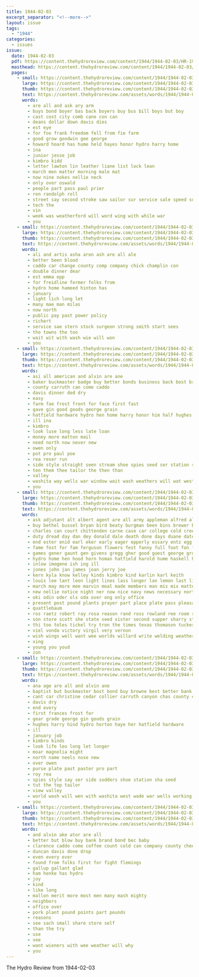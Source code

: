 ```yaml
---
title: 1944-02-03
excerpt_separator: "<!--more-->"
layout: issue
tags:
  - "1944"
categories:
  - issues
issue:
  date: 1944-02-03
  pdf: https://content.thehydroreview.com/content/1944/1944-02-03/HR-1944-02-03.pdf
  masthead: https://content.thehydroreview.com/content/1944/1944-02-03/masthead/HR-1944-02-03.jpg
  pages:
    - small: https://content.thehydroreview.com/content/1944/1944-02-03/small/HR-1944-02-03-01.jpg
      large: https://content.thehydroreview.com/content/1944/1944-02-03/large/HR-1944-02-03-01.jpg
      thumb: https://content.thehydroreview.com/content/1944/1944-02-03/thumbnails/HR-1944-02-03-01.jpg
      text: https://content.thehydroreview.com/assets/words/1944/1944-02-03/HR-1944-02-03-01.txt
      words:
        - are all and ask ary arm
        - buys bond boyer bas back boyers buy bus bill boys but boy
        - cast cost city comb cane con can
        - deans dollar down davis dies
        - est eye
        - for foo frank freedom fell from fie farm
        - good grow goodwin gee george
        - howard hoard has hume held hayes honor hydro harry home
        - ina
        - junior jesse job
        - kimbro kidd
        - letter lawton lin leather liane list lock lean
        - march men matter morning male mat
        - now nine nokes nellie neck
        - only over oswald
        - people part pass paul prier
        - ren randolph roll
        - street say second stroke saw sailor sur service sale speed supper side
        - tech the
        - vin
        - week was weatherford will word wing with while war
        - you
    - small: https://content.thehydroreview.com/content/1944/1944-02-03/small/HR-1944-02-03-02.jpg
      large: https://content.thehydroreview.com/content/1944/1944-02-03/large/HR-1944-02-03-02.jpg
      thumb: https://content.thehydroreview.com/content/1944/1944-02-03/thumbnails/HR-1944-02-03-02.jpg
      text: https://content.thehydroreview.com/assets/words/1944/1944-02-03/HR-1944-02-03-02.txt
      words:
        - ali and artis asha aron ash are all ale
        - better been blood
        - caddo car change county comp company chick champlin con
        - double dinner dear
        - est emma epp
        - for freidline former folks from
        - hydro home hameed hinton has
        - january
        - light lich long let
        - many mae man milas
        - now north
        - public pay past power policy
        - richert
        - service sae stern stock surgeon strong smith start sees
        - tho towns the too
        - wait wit with wash wie will won
        - you
    - small: https://content.thehydroreview.com/content/1944/1944-02-03/small/HR-1944-02-03-03.jpg
      large: https://content.thehydroreview.com/content/1944/1944-02-03/large/HR-1944-02-03-03.jpg
      thumb: https://content.thehydroreview.com/content/1944/1944-02-03/thumbnails/HR-1944-02-03-03.jpg
      text: https://content.thehydroreview.com/assets/words/1944/1944-02-03/HR-1944-02-03-03.txt
      words:
        - asi all american and alvin are ane
        - baker buckmaster badge buy better bonds business back bost browne boys big board bank
        - county carruth can come caddo
        - davis dinner ded dry
        - easy
        - farm fae frost front for face first fast
        - gave gin good goods george grain
        - hatfield hardware hydro hen home harry honor him half hughes had
        - ill ina
        - kimbro
        - look luse long less late loan
        - money more matton mail
        - need north now never new
        - owen only
        - pot pro paul poe
        - rea reser run
        - side style straight seen stream shoe spies seed ser station sey
        - ten them thee tailor the then than
        - valley
        - washita way wells war window wait wash weathers will wat west
        - you
    - small: https://content.thehydroreview.com/content/1944/1944-02-03/small/HR-1944-02-03-04.jpg
      large: https://content.thehydroreview.com/content/1944/1944-02-03/large/HR-1944-02-03-04.jpg
      thumb: https://content.thehydroreview.com/content/1944/1944-02-03/thumbnails/HR-1944-02-03-04.jpg
      text: https://content.thehydroreview.com/assets/words/1944/1944-02-03/HR-1944-02-03-04.txt
      words:
        - ask adjutant alt albert agent are all army appleman alfred alford arthur and age alen ani
        - buy bethel bussel bryan bird beaty burgman been bins brewer bonds blough bond board best bash beulah ben better back boy but bring boschert beck bren barger boys
        - charles can court chittenden carne case car college cold creek cao crease con colony city come chronic cecil caddo cynthia clinton camp county chris chow crosswhite carl carman cen curl charlie chambers cure civil care clair call
        - duty dread day dan dey donald dale death done days duane date daughter dinner dungan dee din dairy daughters deer
        - end ester enid earl eker early eager epperly essary entz egg elgin everett eye every eon ewy ene
        - fame fost for fam ferguson flowers fest fanny full foot fon finger frie fore from floor fort first farrel fetter force frankie
        - games gener gaunt gen givens gregg gher good guest george ground garden grandson game grant grain getting grow ger greg gad
        - hydro home hen hood horn homan hatfield harold hume haskell house hair hidlebaugh her hey hess harvey horst held harry hain health had horace how hinton hersey hoop has
        - inlow imogene ish ing ill
        - jones john jan james joan jerry joe
        - kern kyla know kelley kinds kimbro kind karlin karl keith
        - louis lee lant leon light lines lass longer lan lemon last lis london lene lathe large lavern louise lay lloyd lana loan long lin
        - march may more mee marvin meal made members man mis mix matter martin mir most mash mayland monday mos
        - new nellie notice night ner now nice navy news necessary north ning never naval
        - oki odin oder ols oda over ong only office
        - present post pound plants prayer part place plate pass pleasant pay plenty pitzer poste payne persons pert payn past proud
        - quattlebaum
        - ros raetz robert ray rosa reason rand ross rowland ree room reon russell rex rocky robbins roy regular
        - son store scott she state seed sister second supper sharry stockton smith spain simpson soon stuff sell sar stafford sales sale stand surface sea sou still sams sunday sylvester saturday special sil school single sons saran stock sock service schmidt sontag shon som shoop
        - thi too toles tickel try tron the times texas thomason tucker ties triplett toll ted tie thurs treat talk tae
        - viel vonda victory virgil very vernon
        - wish wings well want wee worlds willard write welding weatherford work week wanda weathers went ward win will wide washington wyn wave wilson with wade west wheel was war why
        - xing
        - young you youd
        - zon
    - small: https://content.thehydroreview.com/content/1944/1944-02-03/small/HR-1944-02-03-05.jpg
      large: https://content.thehydroreview.com/content/1944/1944-02-03/large/HR-1944-02-03-05.jpg
      thumb: https://content.thehydroreview.com/content/1944/1944-02-03/thumbnails/HR-1944-02-03-05.jpg
      text: https://content.thehydroreview.com/assets/words/1944/1944-02-03/HR-1944-02-03-05.txt
      words:
        - ana age are all and alvin ane
        - baptist but buckmaster bost bond buy browne best better bank
        - cant car christine cedar collier carruth canyon chas county caddo church
        - davis dry
        - end every
        - first frances frost for
        - gear grade george gin goods grain
        - hughes harry hind hydro horton haye her hatfield hardware
        - ill
        - january job
        - kimbro kinds
        - look life leo long let longer
        - moar magnolia might
        - north name neels nose new
        - over owen
        - purse plate past pastor pro part
        - roy rea
        - spies style say ser side sodders shoe station sha seed
        - tut the top tailor
        - view valley
        - world wash will wen with washita west wade war wells working weathers
        - you
    - small: https://content.thehydroreview.com/content/1944/1944-02-03/small/HR-1944-02-03-06.jpg
      large: https://content.thehydroreview.com/content/1944/1944-02-03/large/HR-1944-02-03-06.jpg
      thumb: https://content.thehydroreview.com/content/1944/1944-02-03/thumbnails/HR-1944-02-03-06.jpg
      text: https://content.thehydroreview.com/assets/words/1944/1944-02-03/HR-1944-02-03-06.txt
      words:
        - and alvin ake ator are all
        - better but blow buy bank brand bond bec baby
        - clarence caddo come coffee count cold can company county cheese
        - duncan davis done drop
        - even every ever
        - found from folks first for fight flemings
        - gallup gallant glad
        - ham henke has hydro
        - joy
        - kind
        - like long
        - mallon merit more most men many mash mighty
        - neighbors
        - office over
        - pork plant pound points part pounds
        - reasons
        - see sach small share store self
        - than the try
        - use
        - vee
        - want wieners with wee weather will why
        - you
---
```


The Hydro Review from 1944-02-03

<!--more-->

